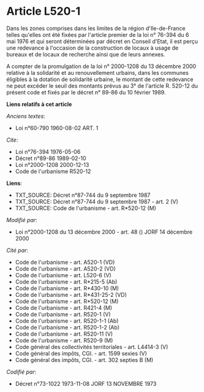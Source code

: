 # Article L520-1

Dans les zones comprises dans les limites de la région d'Ile-de-France telles qu'elles ont été fixées par l'article premier
de la loi n° 76-394 du 6 mai 1976 et qui seront déterminées par décret en Conseil d'Etat, il est perçu une redevance à
l'occasion de la construction de locaux à usage de bureaux et de locaux de recherche ainsi que de leurs annexes.

A compter de la promulgation de la loi n° 2000-1208 du 13 décembre 2000 relative à la solidarité et au renouvellement
urbains, dans les communes éligibles à la dotation de solidarité urbaine, le montant de cette redevance ne peut excéder le
seuil des montants prévus au 3° de l'article R. 520-12 du présent code et fixés par le décret n° 89-86 du 10 février 1989.

**Liens relatifs à cet article**

_Anciens textes_:

  - Loi n°60-790 1960-08-02 ART. 1

_Cite_:

  - Loi n°76-394 1976-05-06
  - Décret n°89-86 1989-02-10
  - Loi n°2000-1208 2000-12-13
  - Code de l'urbanisme R520-12

**Liens**:

  - TXT_SOURCE: Décret n°87-744 du 9 septembre 1987
  - TXT_SOURCE: Décret n°87-744 du 9 septembre 1987 - art. 2 (V)
  - TXT_SOURCE: Code de l'urbanisme - art. R*520-12 (M)

_Modifié par_:

  - Loi n°2000-1208 du 13 décembre 2000 - art. 48 () JORF 14 décembre 2000

_Cité par_:

  - Code de l'urbanisme - art. A520-1 (VD)
  - Code de l'urbanisme - art. A520-2 (VD)
  - Code de l'urbanisme - art. L520-6 (V)
  - Code de l'urbanisme - art. R*215-5 (Ab)
  - Code de l'urbanisme - art. R*430-10 (M)
  - Code de l'urbanisme - art. R*431-25-2 (VD)
  - Code de l'urbanisme - art. R*520-12 (M)
  - Code de l'urbanisme - art. R421-4 (M)
  - Code de l'urbanisme - art. R520-1 (V)
  - Code de l'urbanisme - art. R520-1-1 (Ab)
  - Code de l'urbanisme - art. R520-1-2 (Ab)
  - Code de l'urbanisme - art. R520-11 (V)
  - Code de l'urbanisme - art. R520-9 (M)
  - Code général des collectivités territoriales - art. L4414-3 (V)
  - Code général des impôts, CGI. - art. 1599 sexies (V)
  - Code général des impôts, CGI. - art. 302 septies B (M)

_Codifié par_:

  - Décret n°73-1022 1973-11-08 JORF 13 NOVEMBRE 1973
